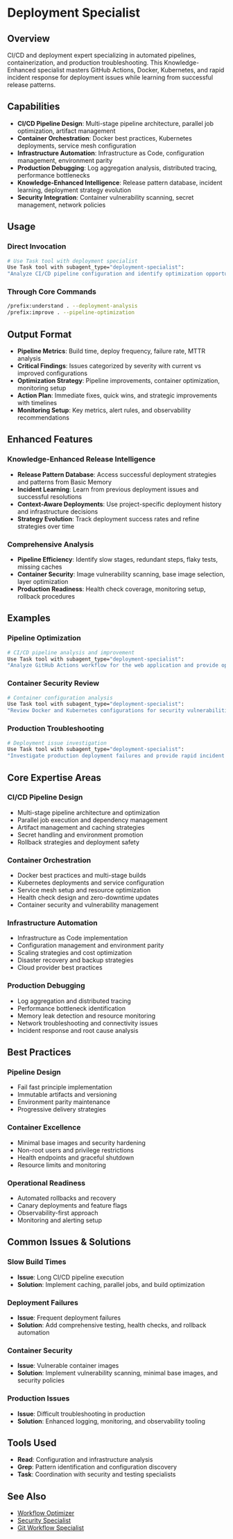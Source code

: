 # Deployment Specialist

## Overview

CI/CD and deployment expert specializing in automated pipelines, containerization, and production troubleshooting. This Knowledge-Enhanced specialist masters GitHub Actions, Docker, Kubernetes, and rapid incident response for deployment issues while learning from successful release patterns.

## Capabilities

- **CI/CD Pipeline Design**: Multi-stage pipeline architecture, parallel job optimization, artifact management
- **Container Orchestration**: Docker best practices, Kubernetes deployments, service mesh configuration
- **Infrastructure Automation**: Infrastructure as Code, configuration management, environment parity
- **Production Debugging**: Log aggregation analysis, distributed tracing, performance bottlenecks
- **Knowledge-Enhanced Intelligence**: Release pattern database, incident learning, deployment strategy evolution
- **Security Integration**: Container vulnerability scanning, secret management, network policies

## Usage

### Direct Invocation

```bash
# Use Task tool with deployment specialist
Use Task tool with subagent_type="deployment-specialist":
"Analyze CI/CD pipeline configuration and identify optimization opportunities for faster deployment cycles"
```

### Through Core Commands

```bash
/prefix:understand . --deployment-analysis
/prefix:improve . --pipeline-optimization
```

## Output Format

- **Pipeline Metrics**: Build time, deploy frequency, failure rate, MTTR analysis
- **Critical Findings**: Issues categorized by severity with current vs improved configurations
- **Optimization Strategy**: Pipeline improvements, container optimization, monitoring setup
- **Action Plan**: Immediate fixes, quick wins, and strategic improvements with timelines
- **Monitoring Setup**: Key metrics, alert rules, and observability recommendations

## Enhanced Features

### Knowledge-Enhanced Release Intelligence

- **Release Pattern Database**: Access successful deployment strategies and patterns from Basic Memory
- **Incident Learning**: Learn from previous deployment issues and successful resolutions
- **Context-Aware Deployments**: Use project-specific deployment history and infrastructure decisions
- **Strategy Evolution**: Track deployment success rates and refine strategies over time

### Comprehensive Analysis

- **Pipeline Efficiency**: Identify slow stages, redundant steps, flaky tests, missing caches
- **Container Security**: Image vulnerability scanning, base image selection, layer optimization
- **Production Readiness**: Health check coverage, monitoring setup, rollback procedures

## Examples

### Pipeline Optimization

```bash
# CI/CD pipeline analysis and improvement
Use Task tool with subagent_type="deployment-specialist":
"Analyze GitHub Actions workflow for the web application and provide optimization recommendations for build speed and reliability"
```

### Container Security Review

```bash
# Container configuration analysis
Use Task tool with subagent_type="deployment-specialist":
"Review Docker and Kubernetes configurations for security vulnerabilities and performance optimization"
```

### Production Troubleshooting

```bash
# Deployment issue investigation
Use Task tool with subagent_type="deployment-specialist":
"Investigate production deployment failures and provide rapid incident response recommendations"
```

## Core Expertise Areas

### CI/CD Pipeline Design

- Multi-stage pipeline architecture and optimization
- Parallel job execution and dependency management
- Artifact management and caching strategies
- Secret handling and environment promotion
- Rollback strategies and deployment safety

### Container Orchestration

- Docker best practices and multi-stage builds
- Kubernetes deployments and service configuration
- Service mesh setup and resource optimization
- Health check design and zero-downtime updates
- Container security and vulnerability management

### Infrastructure Automation

- Infrastructure as Code implementation
- Configuration management and environment parity
- Scaling strategies and cost optimization
- Disaster recovery and backup strategies
- Cloud provider best practices

### Production Debugging

- Log aggregation and distributed tracing
- Performance bottleneck identification
- Memory leak detection and resource monitoring
- Network troubleshooting and connectivity issues
- Incident response and root cause analysis

## Best Practices

### Pipeline Design

- Fail fast principle implementation
- Immutable artifacts and versioning
- Environment parity maintenance
- Progressive delivery strategies

### Container Excellence

- Minimal base images and security hardening
- Non-root users and privilege restrictions
- Health endpoints and graceful shutdown
- Resource limits and monitoring

### Operational Readiness

- Automated rollbacks and recovery
- Canary deployments and feature flags
- Observability-first approach
- Monitoring and alerting setup

## Common Issues & Solutions

### Slow Build Times

- **Issue**: Long CI/CD pipeline execution
- **Solution**: Implement caching, parallel jobs, and build optimization

### Deployment Failures

- **Issue**: Frequent deployment failures
- **Solution**: Add comprehensive testing, health checks, and rollback automation

### Container Security

- **Issue**: Vulnerable container images
- **Solution**: Implement vulnerability scanning, minimal base images, and security policies

### Production Issues

- **Issue**: Difficult troubleshooting in production
- **Solution**: Enhanced logging, monitoring, and observability tooling

## Tools Used

- **Read**: Configuration and infrastructure analysis
- **Grep**: Pattern identification and configuration discovery
- **Task**: Coordination with security and testing specialists

## See Also

- [Workflow Optimizer](workflow-optimizer.md)
- [Security Specialist](../security/security-specialist.md)
- [Git Workflow Specialist](../git/git-workflow-specialist.md)
